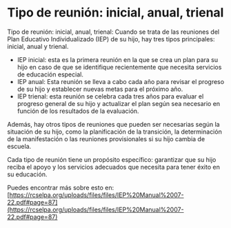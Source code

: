 # Tipo de reunión: inicial, anual, trienal
Tipo de reunión: inicial, anual, trienal: Cuando se trata de las reuniones del Plan Educativo Individualizado (IEP) de su hijo, hay tres tipos principales: inicial, anual y trienal.

- IEP inicial: esta es la primera reunión en la que se crea un plan para su hijo en caso de que se identifique recientemente que necesita servicios de educación especial.
- IEP anual: Esta reunión se lleva a cabo cada año para revisar el progreso de su hijo y establecer nuevas metas para el próximo año.
- IEP trienal: esta reunión se celebra cada tres años para evaluar el progreso general de su hijo y actualizar el plan según sea necesario en función de los resultados de la evaluación.

Además, hay otros tipos de reuniones que pueden ser necesarias según la situación de su hijo, como la planificación de la transición, la determinación de la manifestación o las reuniones provisionales si su hijo cambia de escuela.

Cada tipo de reunión tiene un propósito específico: garantizar que su hijo reciba el apoyo y los servicios adecuados que necesita para tener éxito en su educación.

Puedes encontrar más sobre esto en: [https://rcselpa.org/uploads/files/files/IEP%20Manual%2007-22.pdf#page=87](https://rcselpa.org/uploads/files/files/IEP%20Manual%2007-22.pdf#page=87)

